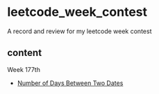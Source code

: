 # leetcode_week_contest

A record and review for my leetcode week contest

## content

Week 177th

- [Number of Days Between Two Dates](./177/1.md)
